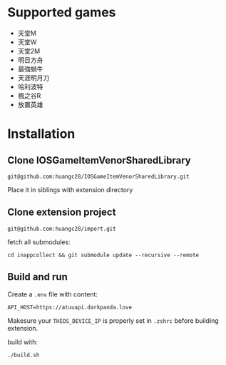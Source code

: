 # Supported games

- 天堂M
- 天堂W
- 天堂2M
- 明日方舟
- 最強蝸牛
- 天涯明月刀
- 哈利波特
- 楓之谷R
- 放置英雄

# Installation

## Clone IOSGameItemVenorSharedLibrary

```
git@github.com:huangc28/IOSGameItemVenorSharedLibrary.git
```

Place it in siblings with extension directory 

## Clone extension project

```
git@github.com:huangc28/import.git 
```

fetch all submodules:

```
cd inappcollect && git submodule update --recursive --remote
```

## Build and run 

Create a `.env` file with content:


```
API_HOST=https://atuuapi.darkpanda.love
```

Makesure your `THEOS_DEVICE_IP` is properly set in `.zshrc`  before building extension.

build with:

```
./build.sh
```